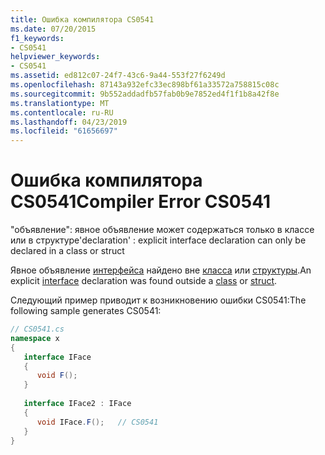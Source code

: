 ```yaml
---
title: Ошибка компилятора CS0541
ms.date: 07/20/2015
f1_keywords:
- CS0541
helpviewer_keywords:
- CS0541
ms.assetid: ed812c07-24f7-43c6-9a44-553f27f6249d
ms.openlocfilehash: 87143a932efc33ec898bf61a33572a758815c08c
ms.sourcegitcommit: 9b552addadfb57fab0b9e7852ed4f1f1b8a42f8e
ms.translationtype: MT
ms.contentlocale: ru-RU
ms.lasthandoff: 04/23/2019
ms.locfileid: "61656697"
---
```

# <a name="compiler-error-cs0541"></a><span data-ttu-id="c6da8-102">Ошибка компилятора CS0541</span><span class="sxs-lookup"><span data-stu-id="c6da8-102">Compiler Error CS0541</span></span>
<span data-ttu-id="c6da8-103">"объявление": явное объявление может содержаться только в классе или в структуре</span><span class="sxs-lookup"><span data-stu-id="c6da8-103">'declaration' : explicit interface declaration can only be declared in a class or struct</span></span>  
  
 <span data-ttu-id="c6da8-104">Явное объявление [интерфейса](../../csharp/language-reference/keywords/interface.md) найдено вне [класса](../../csharp/language-reference/keywords/class.md) или [структуры](../../csharp/language-reference/keywords/struct.md).</span><span class="sxs-lookup"><span data-stu-id="c6da8-104">An explicit [interface](../../csharp/language-reference/keywords/interface.md) declaration was found outside a [class](../../csharp/language-reference/keywords/class.md) or [struct](../../csharp/language-reference/keywords/struct.md).</span></span>  
  
 <span data-ttu-id="c6da8-105">Следующий пример приводит к возникновению ошибки CS0541:</span><span class="sxs-lookup"><span data-stu-id="c6da8-105">The following sample generates CS0541:</span></span>  
  
```csharp  
// CS0541.cs  
namespace x  
{  
   interface IFace  
   {  
      void F();  
   }  
  
   interface IFace2 : IFace  
   {  
      void IFace.F();   // CS0541  
   }  
}  
```
